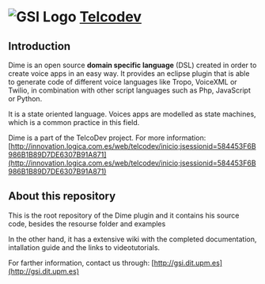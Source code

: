 ![GSI Logo](http://gsi.dit.upm.es/templates/jgsi/images/logo.png)
[Telcodev](http://gsi.dit.upm.es)
==================================

Introduction
---------------------

Dime is an open source **domain specific language** (DSL) created in order to create voice apps in an easy way. It provides an eclipse plugin that is able to generate code of different voice languages like Tropo, VoiceXML or Twilio, in combination with other script languages such as Php, JavaScript or Python.

It is a state oriented language. Voices apps are modelled as state machines, which is a common practice in this field.

Dime is a part of the TelcoDev project. For more information: [http://innovation.logica.com.es/web/telcodev/inicio;jsessionid=584453F6B986B1B89D7DE6307B91A871](http://innovation.logica.com.es/web/telcodev/inicio;jsessionid=584453F6B986B1B89D7DE6307B91A871)

About this repository
------------------------------

This is the root repository of the Dime plugin and it contains his source code, besides the resourse folder and examples 

In the other hand, it has a extensive wiki with the completed documentation, intallation guide and the links to videotutorials.



For farther information, contact us through: [http://gsi.dit.upm.es](http://gsi.dit.upm.es)